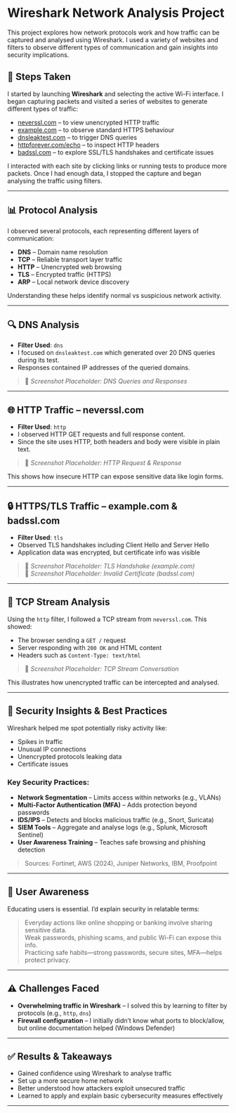 # Wireshark Network Analysis Project

This project explores how network protocols work and how traffic can be captured and analysed using Wireshark. I used a variety of websites and filters to observe different types of communication and gain insights into security implications.

## 🧪 Steps Taken

I started by launching **Wireshark** and selecting the active Wi-Fi interface. I began capturing packets and visited a series of websites to generate different types of traffic:

- [neverssl.com](http://neverssl.com) – to view unencrypted HTTP traffic  
- [example.com](https://example.com) – to observe standard HTTPS behaviour  
- [dnsleaktest.com](https://dnsleaktest.com) – to trigger DNS queries  
- [httpforever.com/echo](http://httpforever.com/echo) – to inspect HTTP headers  
- [badssl.com](https://badssl.com) – to explore SSL/TLS handshakes and certificate issues  

I interacted with each site by clicking links or running tests to produce more packets. Once I had enough data, I stopped the capture and began analysing the traffic using filters.

---

## 📊 Protocol Analysis

I observed several protocols, each representing different layers of communication:

- **DNS** – Domain name resolution  
- **TCP** – Reliable transport layer traffic  
- **HTTP** – Unencrypted web browsing  
- **TLS** – Encrypted traffic (HTTPS)  
- **ARP** – Local network device discovery  

Understanding these helps identify normal vs suspicious network activity.

---

## 🔍 DNS Analysis

- **Filter Used**: `dns`  
- I focused on `dnsleaktest.com` which generated over 20 DNS queries during its test.  
- Responses contained IP addresses of the queried domains.  

> 📸 _Screenshot Placeholder: DNS Queries and Responses_

---

## 🌐 HTTP Traffic – neverssl.com

- **Filter Used**: `http`  
- I observed HTTP GET requests and full response content.  
- Since the site uses HTTP, both headers and body were visible in plain text.

> 📸 _Screenshot Placeholder: HTTP Request & Response_

This shows how insecure HTTP can expose sensitive data like login forms.

---

## 🔒 HTTPS/TLS Traffic – example.com & badssl.com

- **Filter Used**: `tls`  
- Observed TLS handshakes including Client Hello and Server Hello  
- Application data was encrypted, but certificate info was visible  

> 📸 _Screenshot Placeholder: TLS Handshake (example.com)_  
> 📸 _Screenshot Placeholder: Invalid Certificate (badssl.com)_

---

## 📡 TCP Stream Analysis

Using the `http` filter, I followed a TCP stream from `neverssl.com`. This showed:

- The browser sending a `GET /` request  
- Server responding with `200 OK` and HTML content  
- Headers such as `Content-Type: text/html`  

> 📸 _Screenshot Placeholder: TCP Stream Conversation_

This illustrates how unencrypted traffic can be intercepted and analysed.

---

## 🔐 Security Insights & Best Practices

Wireshark helped me spot potentially risky activity like:

- Spikes in traffic  
- Unusual IP connections  
- Unencrypted protocols leaking data  
- Certificate issues  

### Key Security Practices:

- **Network Segmentation** – Limits access within networks (e.g., VLANs)  
- **Multi-Factor Authentication (MFA)** – Adds protection beyond passwords  
- **IDS/IPS** – Detects and blocks malicious traffic (e.g., Snort, Suricata)  
- **SIEM Tools** – Aggregate and analyse logs (e.g., Splunk, Microsoft Sentinel)  
- **User Awareness Training** – Teaches safe browsing and phishing detection  

> Sources: Fortinet, AWS (2024), Juniper Networks, IBM, Proofpoint

---

## 🧠 User Awareness

Educating users is essential. I’d explain security in relatable terms:

> Everyday actions like online shopping or banking involve sharing sensitive data.  
> Weak passwords, phishing scams, and public Wi-Fi can expose this info.  
> Practicing safe habits—strong passwords, secure sites, MFA—helps protect privacy.

---

## ⚠️ Challenges Faced

- **Overwhelming traffic in Wireshark** – I solved this by learning to filter by protocols (e.g., `http`, `dns`)  
- **Firewall configuration** – I initially didn’t know what ports to block/allow, but online documentation helped (Windows Defender)

---

## ✅ Results & Takeaways

- Gained confidence using Wireshark to analyse traffic  
- Set up a more secure home network  
- Better understood how attackers exploit unsecured traffic  
- Learned to apply and explain basic cybersecurity measures effectively  

---

